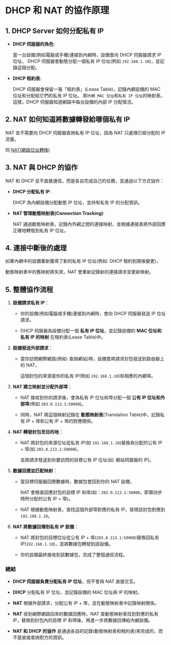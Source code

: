 # DHCP 和 NAT 的協作原理

## 1. DHCP Server 如何分配私有 IP

- **DHCP 伺服器的角色**:

  當一台設備(例如電腦或手機)連接到內網時，設備會向 DHCP 伺服器請求 IP 位址，
  DHCP 伺服器會動態分配一個私有 IP 位址(例如 `192.168.1.10`)，並記錄這個分配。

- **DHCP 租約表**:

  DHCP 伺服器會保留一張「租約表」(Lease Table)，記錄內網設備的 MAC 位址和分配給它們的私有 IP 位址。
  即`內網 MAC 位址`和`私有 IP 位址`的映射表。
  這樣，DHCP 伺服器知道網路中每台設備的內部 IP 分配情況。

## 2. NAT 如何知道將數據轉發給哪個私有 IP

NAT 並不需要向 DHCP 伺服器查詢私有 IP 位址，因為 NAT 只處理已經分配的 IP 流量。

同 [NAT(網路位址轉換)](./nat.md#1-nat-通常由路由器處理並負責將私有ip轉換為公有ip)

## 3. NAT 與 DHCP 的協作

NAT 和 DHCP 並不直接通信，而是各自完成自己的任務，並通過以下方式協作：

- **DHCP 分配私有 IP**:

  DHCP 為內網設備分配動態 IP 位址，並持有私有 IP 的分配資訊。

- **NAT 管理動態映射表(Connection Tracking)**:

  NAT 通過動態映射表，記錄內外網之間的連接映射，並根據連接表將外部回應正確地轉發到私有 IP 位址。

## 4. 連接中斷後的處理

如果內網中的設備重新獲得了新的私有 IP 位址(例如: DHCP 租約到期後變更)，

動態映射表中的舊映射將失效，NAT 會重新記錄新的連接請求並更新映射。

## 5. 整體協作流程

1. **設備請求私有 IP**：

   - 你的設備(例如電腦或手機)連接到內網時，會向 DHCP 伺服器發送 IP 位址請求。

   - DHCP 伺服器為設備分配一個 **私有 IP 位址**，並記錄設備的 **MAC 位址和私有 IP 的映射** 在租約表(Lease Table)中。

2. **設備發送外部請求**：

   - 當你訪問網際網路(例如: 查詢網站)時，設備會將請求封包發送到路由器上的 NAT，

     這個封包的來源是你的私有 IP(例如 `192.168.1.10`)和相應的內網埠。

3. **NAT 建立映射並分配外部埠**：

   - NAT 接收到你的請求後，會為私有 IP 位址和埠分配一個 **公有 IP 位址和外部埠**(例如 `203.0.113.1:50000`)。

   - 同時，NAT 將這個映射記錄在 **動態映射表**(Translation Table)中，記錄私有 IP + 埠和公有 IP + 埠的對應關係。

4. **NAT 轉發封包至目的地**：

   - NAT 將封包的來源位址從私有 IP(如 `192.168.1.10`)替換為分配的公有 IP + 埠(如 `203.0.113.1:50000`)，

     並將請求發送到你要訪問的目標公有 IP 位址(如: 網站伺服器的 IP)。

5. **數據回應並匹配映射**：

   - 當目標伺服器回應數據時，數據包會回到你的 NAT 設備，

     NAT 會檢查回應封包的目標 IP 和埠(如：`203.0.113.1:50000`，即第四步時所分配的公有 IP + 埠)。

   - NAT 根據動態映射表，查找這個外部埠對應的私有 IP，發現該封包對應到 `192.168.1.10`。

6. **NAT 將數據回傳到私有 IP 設備**：

   - NAT 將封包的目標位址從公有 IP + 埠(`203.0.113.1:50000`)替換回私有 IP(`192.168.1.10`)，並將數據包轉發到該設備。

   - 你的設備最終接收到該數據包，完成了整個通信流程。

### 總結

- **DHCP 伺服器負責分配私有 IP 位址**，但不會與 NAT 直接交互。

- **DHCP** 分配私有 IP 位址，並記錄設備的 MAC 位址與 IP 的映射。

- **NAT** 根據外部請求，分配公有 IP + 埠，並在動態映射表中記錄映射關係。

- **NAT** 收到網際網路回來的數據回應時，NAT 查動態映射表找到對應的私有 IP，替換到封包內的目標 IP 和埠後，再進一步將數據回傳給內網設備。

- **NAT 和 DHCP 的協作** 是通過各自的記錄(動態映射表和租約表)來完成的，而不是直接查詢對方的資訊。
